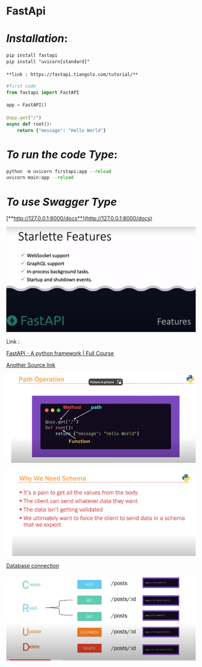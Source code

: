 # FastApi

# *Installation*:

```xml
pip install fastapi
pip install "uvicorn[standard]"

**link : https://fastapi.tiangolo.com/tutorial/**
```

```python
#first code 
from fastapi import FastAPI

app = FastAPI()

@app.get("/")
async def root():
    return {"message": "Hello World"}
```

# ***To run the code Type*:**

```python
python -m uvicorn firstapi:app --reload
uvicorn main:app --reload
```

# ***To use Swagger Type***

[**http://127.0.0.1:8000/docs**](http://127.0.0.1:8000/docs)

![Untitled](FastApi%20f1893fcd2c09429a937b3fba3f53bb6a/Untitled.png)

Link : 

[FastAPI - A python framework | Full Course](https://www.youtube.com/watch?v=7t2alSnE2-I)

[Another Source link](https://www.notion.so/Another-Source-link-2c6e311f1a354d4d88e45c6583eb37d4?pvs=21)

![Untitled](FastApi%20f1893fcd2c09429a937b3fba3f53bb6a/Untitled%201.png)

![Untitled](FastApi%20f1893fcd2c09429a937b3fba3f53bb6a/Untitled%202.png)

[Database connection](https://www.notion.so/Database-connection-e5fff24bc60e437d8aa318859a06b6d2?pvs=21)

![Untitled](FastApi%20f1893fcd2c09429a937b3fba3f53bb6a/Untitled%203.png)